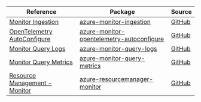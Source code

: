 | Reference | Package | Source |
|---|---|---|
|[Monitor Ingestion](monitor-ingestion-readme.md)|[azure-monitor-ingestion](https://repo1.maven.org/maven2/com/azure/azure-monitor-ingestion)|[GitHub](https://github.com/Azure/azure-sdk-for-java/blob/main/sdk/monitor/azure-monitor-ingestion)|
|[OpenTelemetry AutoConfigure](monitor-opentelemetry-autoconfigure-readme.md)|[azure-monitor-opentelemetry-autoconfigure](https://repo1.maven.org/maven2/com/azure/azure-monitor-opentelemetry-autoconfigure)|[GitHub](https://github.com/Azure/azure-sdk-for-java/blob/main/sdk/monitor/azure-monitor-opentelemetry-autoconfigure)|
|[Monitor Query Logs](monitor-query-logs-readme.md)|[azure-monitor-query-logs](https://repo1.maven.org/maven2/com/azure/azure-monitor-query-logs)|[GitHub](https://github.com/Azure/azure-sdk-for-java/blob/main/sdk/monitor/azure-monitor-query-logs)|
|[Monitor Query Metrics](monitor-query-metrics-readme.md)|[azure-monitor-query-metrics](https://repo1.maven.org/maven2/com/azure/azure-monitor-query-metrics)|[GitHub](https://github.com/Azure/azure-sdk-for-java/blob/main/sdk/monitor/azure-monitor-query-metrics)|
|[Resource Management - Monitor](resourcemanager-monitor-readme.md)|[azure-resourcemanager-monitor](https://repo1.maven.org/maven2/com/azure/resourcemanager/azure-resourcemanager-monitor)|[GitHub](https://github.com/Azure/azure-sdk-for-java/blob/main/sdk/monitor/azure-resourcemanager-monitor)|
